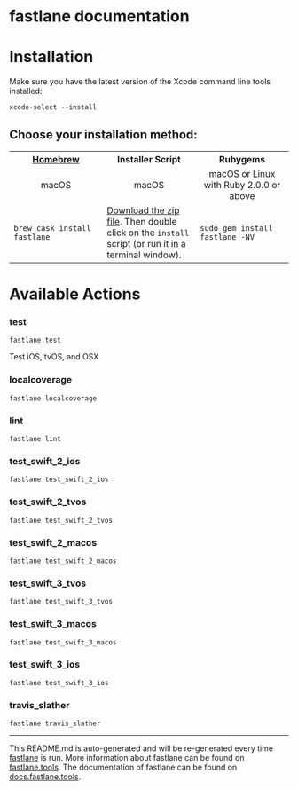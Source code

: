 fastlane documentation
================
# Installation

Make sure you have the latest version of the Xcode command line tools installed:

```
xcode-select --install
```

## Choose your installation method:

<table width="100%" >
<tr>
<th width="33%"><a href="http://brew.sh">Homebrew</a></td>
<th width="33%">Installer Script</td>
<th width="33%">Rubygems</td>
</tr>
<tr>
<td width="33%" align="center">macOS</td>
<td width="33%" align="center">macOS</td>
<td width="33%" align="center">macOS or Linux with Ruby 2.0.0 or above</td>
</tr>
<tr>
<td width="33%"><code>brew cask install fastlane</code></td>
<td width="33%"><a href="https://download.fastlane.tools">Download the zip file</a>. Then double click on the <code>install</code> script (or run it in a terminal window).</td>
<td width="33%"><code>sudo gem install fastlane -NV</code></td>
</tr>
</table>

# Available Actions
### test
```
fastlane test
```
Test iOS, tvOS, and OSX
### localcoverage
```
fastlane localcoverage
```

### lint
```
fastlane lint
```

### test_swift_2_ios
```
fastlane test_swift_2_ios
```

### test_swift_2_tvos
```
fastlane test_swift_2_tvos
```

### test_swift_2_macos
```
fastlane test_swift_2_macos
```

### test_swift_3_tvos
```
fastlane test_swift_3_tvos
```

### test_swift_3_macos
```
fastlane test_swift_3_macos
```

### test_swift_3_ios
```
fastlane test_swift_3_ios
```

### travis_slather
```
fastlane travis_slather
```


----

This README.md is auto-generated and will be re-generated every time [fastlane](https://fastlane.tools) is run.
More information about fastlane can be found on [fastlane.tools](https://fastlane.tools).
The documentation of fastlane can be found on [docs.fastlane.tools](https://docs.fastlane.tools).
